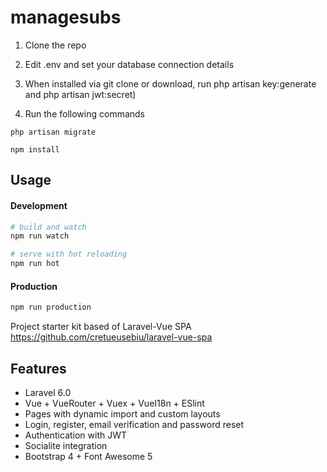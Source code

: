 # managesubs

1) Clone the repo

2) Edit .env and set your database connection details

3) When installed via git clone or download, run php artisan key:generate and php artisan jwt:secret)

4) Run the following commands
```
php artisan migrate
```

```
npm install
```

## Usage

#### Development

```bash
# build and watch
npm run watch

# serve with hot reloading
npm run hot
```

#### Production

```bash
npm run production
```


Project starter kit based of Laravel-Vue SPA https://github.com/cretueusebiu/laravel-vue-spa

## Features

- Laravel 6.0
- Vue + VueRouter + Vuex + VueI18n + ESlint
- Pages with dynamic import and custom layouts
- Login, register, email verification and password reset
- Authentication with JWT
- Socialite integration
- Bootstrap 4 + Font Awesome 5
